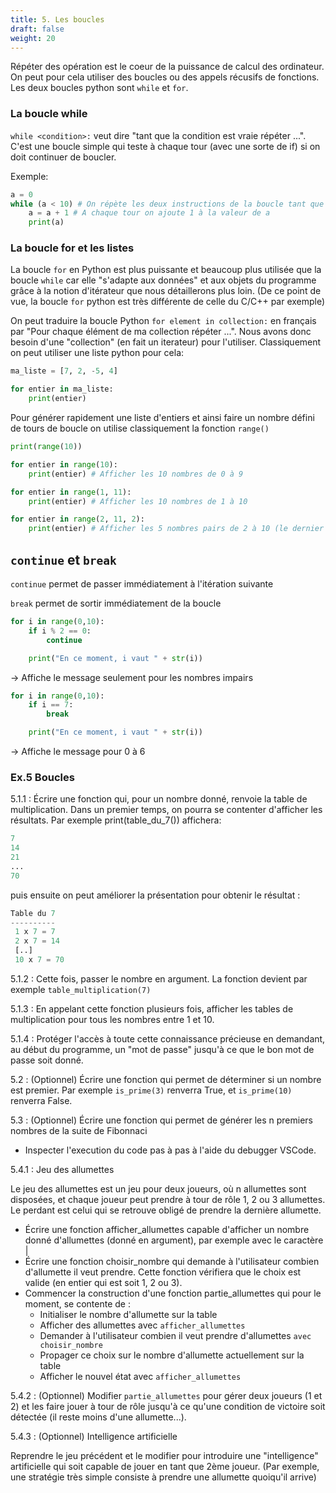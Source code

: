 ```yaml
---
title: 5. Les boucles
draft: false
weight: 20
---
```



Répéter des opération est le coeur de la puissance de calcul des ordinateur. On peut pour cela utiliser des boucles ou des appels récusifs de fonctions. Les deux boucles python sont `while` et `for`.

### La boucle while

`while <condition>:` veut dire "tant que la condition est vraie répéter ...". C'est une boucle simple qui teste à chaque tour (avec une sorte de if) si on doit continuer de boucler.

Exemple:

```python
a = 0
while (a < 10) # On répète les deux instructions de la boucle tant que a est inférieur à 7
    a = a + 1 # A chaque tour on ajoute 1 à la valeur de a
    print(a)
```

### La boucle for et les listes

<!-- TODO partie iterateur -->
La boucle `for` en Python est plus puissante et beaucoup plus utilisée que la boucle `while` car elle "s'adapte aux données" et aux objets du programme grâce à la notion d'itérateur que nous détaillerons plus loin. (De ce point de vue, la boucle `for` python est très différente de celle du C/C++ par exemple)

On peut traduire la boucle Python `for element in collection:` en français par "Pour chaque élément de ma collection répéter ...". Nous avons donc besoin d'une "collection" (en fait un iterateur) pour l'utiliser. Classiquement on peut utiliser une liste python pour cela:

```python
ma_liste = [7, 2, -5, 4]

for entier in ma_liste:
    print(entier)
```

Pour générer rapidement une liste  d'entiers et ainsi faire un nombre défini de tours de boucle on utilise classiquement la fonction `range()`

```python
print(range(10))

for entier in range(10):
    print(entier) # Afficher les 10 nombres de 0 à 9
```

```python
for entier in range(1, 11):
    print(entier) # Afficher les 10 nombres de 1 à 10
```

```python
for entier in range(2, 11, 2):
    print(entier) # Afficher les 5 nombres pairs de 2 à 10 (le dernier paramètre indique d'avancer de 2 en 2)
```


## `continue` et `break`

`continue` permet de passer immédiatement à l'itération suivante

`break` permet de sortir immédiatement de la boucle


```python
for i in range(0,10):
    if i % 2 == 0:
        continue

    print("En ce moment, i vaut " + str(i))
```

-> Affiche le message seulement pour les nombres impairs


```python
for i in range(0,10):
    if i == 7:
        break

    print("En ce moment, i vaut " + str(i))
```

-> Affiche le message pour 0 à 6

### Ex.5 Boucles

5.1.1 : Écrire une fonction qui, pour un nombre donné, renvoie la table de multiplication. Dans un premier temps, on pourra se contenter d'afficher les résultats. Par exemple print(table_du_7()) affichera:

```python
7
14
21
...
70
```

puis ensuite on peut améliorer la présentation pour obtenir le résultat :

```python
Table du 7
----------
 1 x 7 = 7
 2 x 7 = 14
 [..]
 10 x 7 = 70
 ```

5.1.2 : Cette fois, passer le nombre en argument. La fonction devient par exemple `table_multiplication(7)`

5.1.3 : En appelant cette fonction plusieurs fois, afficher les tables de multiplication pour tous les nombres entre 1 et 10.

5.1.4 : Protéger l'accès à toute cette connaissance précieuse en demandant, au début du programme, un "mot de passe" jusqu'à ce que le bon mot de passe soit donné.

5.2 : (Optionnel) Écrire une fonction qui permet de déterminer si un nombre est premier. Par exemple `is_prime(3)` renverra True, et `is_prime(10)` renverra False.

5.3 : (Optionnel) Écrire une fonction qui permet de générer les n premiers nombres de la suite de Fibonnaci
- Inspecter l'execution du code pas à pas à l'aide du debugger VSCode.

5.4.1 : Jeu des allumettes

Le jeu des allumettes est un jeu pour deux joueurs, où n allumettes sont disposées, et chaque joueur peut prendre à tour de rôle 1, 2 ou 3 allumettes. Le perdant est celui qui se retrouve obligé de prendre la dernière allumette.


- Écrire une fonction afficher_allumettes capable d'afficher un nombre donné d'allumettes (donné en argument), par exemple avec le caractère |
- Écrire une fonction choisir_nombre qui demande à l'utilisateur combien d'allumette il veut prendre. Cette fonction vérifiera que le choix est valide (en entier qui est soit 1, 2 ou 3).
- Commencer la construction d'une fonction partie_allumettes qui pour le moment, se contente de :
    - Initialiser le nombre d'allumette sur la table
    - Afficher des allumettes avec `afficher_allumettes`
    - Demander à l'utilisateur combien il veut prendre d'allumettes `avec choisir_nombre`
    - Propager ce choix sur le nombre d'allumette actuellement sur la table
    - Afficher le nouvel état avec `afficher_allumettes`

5.4.2 : (Optionnel) Modifier `partie_allumettes` pour gérer deux joueurs (1 et 2) et les faire jouer à tour de rôle jusqu'à ce qu'une condition de victoire soit détectée (il reste moins d'une allumette...).

5.4.3 : (Optionnel) Intelligence artificielle

Reprendre le jeu précédent et le modifier pour introduire une "intelligence" artificielle qui soit capable de jouer en tant que 2ème joueur. (Par exemple, une stratégie très simple consiste à prendre une allumette quoiqu'il arrive)